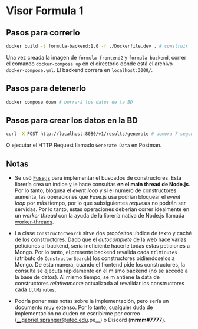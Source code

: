 # Visor Formula 1

## Pasos para correrlo

```bash
docker build -t formula-backend:1.0 -f ./Dockerfile.dev . # construir la imagen
```

Una vez creada la imagen de `formula-frontend2` y `formula-backend`, correr el comando `docker-compose up` en el directorio donde está el archivo `docker-compose.yml`. El backend correrá en `localhost:3000/`.

## Pasos para detenerlo

```bash
docker compose down # borrará los datos de la BD
```

## Pasos para crear los datos en la BD

```bash
curl -X POST http://localhost:8080/v1/results/generate # demora 7 segundos porque lee CSVs e inserta varios datos en Mongo
```

O ejecutar el HTTP Request llamado `Generate Data` en Postman.

## Notas

- Se usó [Fuse.js](https://fusejs.io/) para implementar el buscados de constructores. Esta librería crea un índice y le hace consultas **en el main thread de Node.js**. Por lo tanto, bloquea el _event loop_ y si el número de constructores aumenta, las operaciones que Fuse.js usa podrían bloquear el _event loop_ por más tiempo, por lo que subsiguientes _requests_ no podrán ser servidas. Por lo tanto, estas operaciones deberían correr idealmente en un _worker thread_ con la ayuda de la librería nativa de Node.js llamada [worker-threads](https://nodejs.org/api/worker_threads.html).

- La clase `ConstructorSearch` sirve dos propósitos: índice de texto y caché de los constructores. Dado que el _autocomplete_ de la web hace varias peticiones al backend, sería ineficiente hacerle todas estas peticiones a Mongo. Por lo tanto, el presente backend revalida cada `ttlMinutes` (atributo de `ConstructorSearch`) los constructores pidiéndoselos a Mongo. De esta manera, cuando el frontend pide los constructores, la consulta se ejecuta rápidamente en el mismo backend (no se accede a la base de datos). Al mismo tiempo, se m
antiene la data de constructores _relativamente_ actualizada al revalidar los constructores cada `ttlMinutes`.

- Podría poner más notas sobre la implementación, pero sería un documento muy extenso. Por lo tanto, cualquier duda de implementación no duden en escribirme por correo (__gabriel.spranger@utec.edu.pe__) o Discord (__mrmm#7777__).
